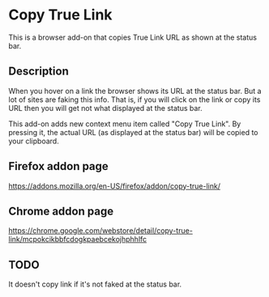 # Copy True Link

This is a browser add-on that copies True Link URL as shown at the status bar.

## Description

When you hover on a link the browser shows its URL at the status bar. But a lot of sites are faking this info. That is, if you will click on the link or copy its URL then you will get not what displayed at the status bar.

This add-on adds new context menu item called "Copy True Link". By pressing it, the actual URL (as displayed at the status bar) will be copied to your clipboard.

## Firefox addon page

https://addons.mozilla.org/en-US/firefox/addon/copy-true-link/

## Chrome addon page

https://chrome.google.com/webstore/detail/copy-true-link/mcpokcikbbfcdogkpaebcekojhphhlfc

## TODO

It doesn't copy link if it's not faked at the status bar.